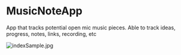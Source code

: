 # MusicNoteApp
App that tracks potential open mic music pieces.  Able to track ideas, progress, notes, links, recording, etc

![indexSample.jpg](https://github.io/mgamatero/MusicNoteApp/blob/master/assets/images/indexSample.jpg "HomePage")
